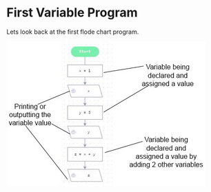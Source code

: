 # First Variable Program

Lets look back at the first flode chart program. 

![Flode Program Explained](.guides/img/flodePic1Explained.jpg) 

